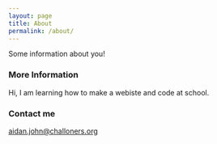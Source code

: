 ```yaml
---
layout: page
title: About
permalink: /about/
---
```


Some information about you!

### More Information

Hi, I am learning how to make a webiste and code at school.

### Contact me

aidan.john@challoners.org
